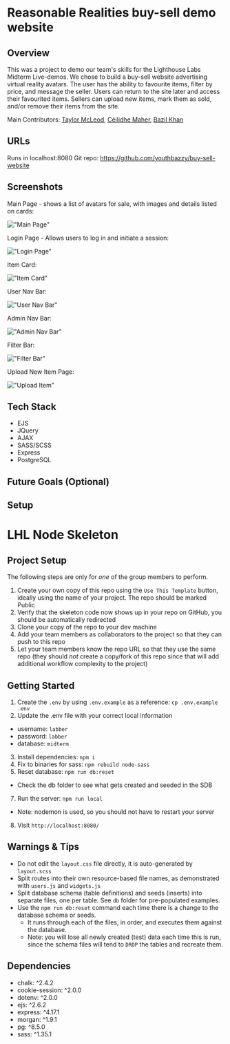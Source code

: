 Reasonable Realities buy-sell demo website
=========

## Overview

This was a project to demo our team's skills for the Lighthouse Labs Midterm Live-demos. We chose to build a buy-sell website advertising virtual reality avatars. The user has the ability to favourite items, filter by price, and message the seller. Users can return to the site later and access their favourited items. Sellers can upload new items, mark them as sold, and/or remove their items from the site.

Main Contributors: [Taylor McLeod](https://github.com/lorleod), [Céilidhe Maher](https://github.com/cmaher15), [Bazil Khan](https://github.com/youthbazzy)

## URLs

Runs in localhost:8080
Git repo: https://github.com/youthbazzy/buy-sell-website

## Screenshots

Main Page - shows a list of avatars for sale, with images and details listed on cards:

!["Main Page"](https://github.com/youthbazzy/buy-sell-website/blob/master/midtermdocs/mainpage.png)

Login Page - Allows users to log in and initiate a session:

!["Login Page"](https://github.com/youthbazzy/buy-sell-website/blob/master/midtermdocs/loginpage.png)


Item Card:

!["Item Card"](https://github.com/youthbazzy/buy-sell-website/blob/master/midtermdocs/itemcard.png)

User Nav Bar:

!["User Nav Bar"](https://github.com/youthbazzy/buy-sell-website/blob/master/midtermdocs/usernav.png)

Admin Nav Bar:

!["Admin Nav Bar"](https://github.com/youthbazzy/buy-sell-website/blob/master/midtermdocs/adminnav.png)

Filter Bar:

!["Filter Bar"](https://github.com/youthbazzy/buy-sell-website/blob/master/midtermdocs/filterbar.png)

Upload New Item Page:

!["Upload Item"](https://github.com/youthbazzy/buy-sell-website/blob/master/midtermdocs/uploaditem.png)

## Tech Stack
- EJS
- JQuery
- AJAX
- SASS/SCSS
- Express
- PostgreSQL


## Future Goals (Optional)



## Setup

LHL Node Skeleton
=========

## Project Setup

The following steps are only for _one_ of the group members to perform.

1. Create your own copy of this repo using the `Use This Template` button, ideally using the name of your project. The repo should be marked Public
2. Verify that the skeleton code now shows up in your repo on GitHub, you should be automatically redirected
3. Clone your copy of the repo to your dev machine
4. Add your team members as collaborators to the project so that they can push to this repo
5. Let your team members know the repo URL so that they use the same repo (they should _not_ create a copy/fork of this repo since that will add additional workflow complexity to the project)


## Getting Started

1. Create the `.env` by using `.env.example` as a reference: `cp .env.example .env`
2. Update the .env file with your correct local information
  - username: `labber`
  - password: `labber`
  - database: `midterm`
3. Install dependencies: `npm i`
4. Fix to binaries for sass: `npm rebuild node-sass`
5. Reset database: `npm run db:reset`
  - Check the db folder to see what gets created and seeded in the SDB
7. Run the server: `npm run local`
  - Note: nodemon is used, so you should not have to restart your server
8. Visit `http://localhost:8080/`

## Warnings & Tips

- Do not edit the `layout.css` file directly, it is auto-generated by `layout.scss`
- Split routes into their own resource-based file names, as demonstrated with `users.js` and `widgets.js`
- Split database schema (table definitions) and seeds (inserts) into separate files, one per table. See `db` folder for pre-populated examples.
- Use the `npm run db:reset` command each time there is a change to the database schema or seeds.
  - It runs through each of the files, in order, and executes them against the database.
  - Note: you will lose all newly created (test) data each time this is run, since the schema files will tend to `DROP` the tables and recreate them.

## Dependencies
 - chalk: ^2.4.2
 - cookie-session: ^2.0.0
 - dotenv: ^2.0.0
 - ejs: ^2.6.2
 - express: ^4.17.1
 - morgan: ^1.9.1
 - pg: ^8.5.0
 - sass: ^1.35.1
